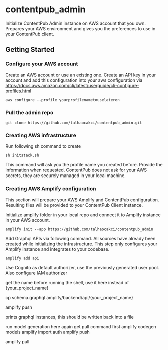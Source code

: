 
#  contentpub_admin

  

Initialize ContentPub Admin instance on AWS account that you own.
Prepares your AWS environment and gives you the preferences to use in your ContentPub client.

  

##  Getting Started

### Configure your AWS account
Create an AWS account or use an existing one.
Create an API key in your account and add this configuration into your aws configuration via
https://docs.aws.amazon.com/cli/latest/userguide/cli-configure-profiles.html

    aws configure --profile yourprofilenametouselateron

### Pull the admin repo 
    git clone https://github.com/talhaocakci/contentpub_admin.git


### Creating AWS infrastructure
Run following sh command to create 

    sh initstack.sh

This command will ask you the profile name you created before. Provide the information when requested. ContentPub does not ask for your AWS secrets, they are securely managed in your local machine.

### Creating AWS Amplify configuration
This section will prepare your AWS Amplify and ContentPub configuration. Resulting files will be provided to your ContentPub Client instance.

Initialize amplify folder in your local repo and connect it to Amplify instance in your AWS account.

    amplify init --app https://github.com/talhaocakci/contentpub_admin

  Add Graphql APIs via following command. All sources have already been created while initializing the infrastructure. This step only configures your Amplify instance and integrates to your codebase.

    amplify add api

Use Cognito as default authorizer, use the previously generated user pool.
Also configure IAM authorizer
  
get the name before running the shell, use it here instead of {your_project_name}

  

cp schema.graphql amplify/backend/api/{your_project_name}

  

amplify push

  prints graphql instances, this should be written back into a file

  run model generation here again
get pull command first
amplify codegen models
amplify import auth
amplify push

amplify pull